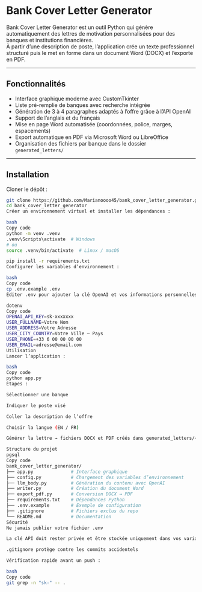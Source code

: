 # Bank Cover Letter Generator

Bank Cover Letter Generator est un outil Python qui génère automatiquement des lettres de motivation personnalisées pour des banques et institutions financières.  
À partir d’une description de poste, l’application crée un texte professionnel structuré puis le met en forme dans un document Word (DOCX) et l’exporte en PDF.

---

## Fonctionnalités

- Interface graphique moderne avec CustomTkinter  
- Liste pré-remplie de banques avec recherche intégrée  
- Génération de 3 à 4 paragraphes adaptés à l’offre grâce à l’API OpenAI  
- Support de l’anglais et du français  
- Mise en page Word automatisée (coordonnées, police, marges, espacements)  
- Export automatique en PDF via Microsoft Word ou LibreOffice  
- Organisation des fichiers par banque dans le dossier `generated_letters/`

---

## Installation

Cloner le dépôt :
```bash
git clone https://github.com/Marianoooo45/bank_cover_letter_generator.git
cd bank_cover_letter_generator
Créer un environnement virtuel et installer les dépendances :

bash
Copy code
python -m venv .venv
.venv\Scripts\activate  # Windows
# ou
source .venv/bin/activate  # Linux / macOS

pip install -r requirements.txt
Configurer les variables d’environnement :

bash
Copy code
cp .env.example .env
Éditer .env pour ajouter la clé OpenAI et vos informations personnelles :

dotenv
Copy code
OPENAI_API_KEY=sk-xxxxxxx
USER_FULLNAME=Votre Nom
USER_ADDRESS=Votre Adresse
USER_CITY_COUNTRY=Votre Ville – Pays
USER_PHONE=+33 6 00 00 00 00
USER_EMAIL=adresse@email.com
Utilisation
Lancer l’application :

bash
Copy code
python app.py
Étapes :

Sélectionner une banque

Indiquer le poste visé

Coller la description de l’offre

Choisir la langue (EN / FR)

Générer la lettre → fichiers DOCX et PDF créés dans generated_letters/<Nom Banque>/

Structure du projet
pgsql
Copy code
bank_cover_letter_generator/
├── app.py              # Interface graphique
├── config.py           # Chargement des variables d’environnement
├── llm_body.py         # Génération du contenu avec OpenAI
├── writer.py           # Création du document Word
├── export_pdf.py       # Conversion DOCX → PDF
├── requirements.txt    # Dépendances Python
├── .env.example        # Exemple de configuration
├── .gitignore          # Fichiers exclus du repo
└── README.md           # Documentation
Sécurité
Ne jamais publier votre fichier .env

La clé API doit rester privée et être stockée uniquement dans vos variables d’environnement

.gitignore protège contre les commits accidentels

Vérification rapide avant un push :

bash
Copy code
git grep -n "sk-" -- .
